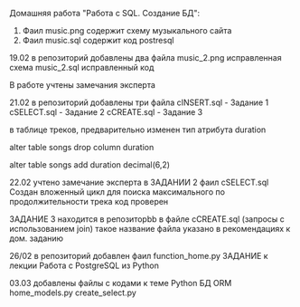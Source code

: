  Домашняя работа "Работа с SQL. Создание БД":

1. Фаил music.png содержит схему музыкального сайта 
2. Фаил music.sql содержит код postresql 


 
19.02 в репозиторий добавлены два файла 
 music_2.png исправленная схема
 music_2.sql исправленный код

   
В работе учтены замечания эксперта 

21.02  в репозиторий добавлены три файла
cINSERT.sql - Задание 1
cSELECT.sql - Задание 2
cCREATE.sql - Задание 3
   
в таблице треков, предварительно изменен тип атрибута duration 

alter table songs 
drop column duration

alter table songs 
add duration decimal(6,2)

22.02
учтено замечание эксперта в ЗАДАНИИ 2 фаил cSELECT.sql
Создан вложенный цикл для поиска  максимального по продолжительности трека
код проверен

ЗАДАНИЕ 3 находится в репозиторbb в файле cCREATE.sql 
(запросы с использованием join) такое название файла указано в рекомендациях
к дом. заданию

26/02 в репозиторий добавлен фаил function_home.py
ЗАДАНИЕ к лекции Работа с PostgreSQL из Python

03.03 добавлены файлы с кодами к теме Python БД ORM
 home_models.py
 create_select.py
